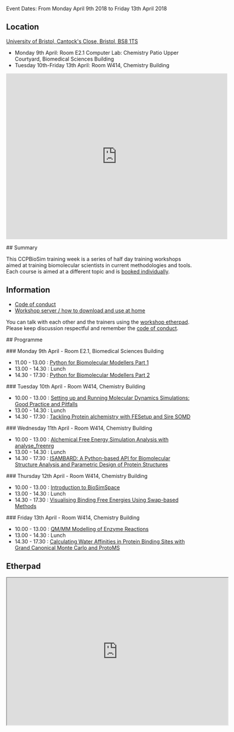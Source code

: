 Event Dates: From Monday April 9th 2018 to Friday 13th April 2018

## Location

[University of Bristol, Cantock's Close, Bristol, BS8 1TS](https://goo.gl/maps/qF8VTFMuYRC2)

* Monday 9th April: Room E2.1 Computer Lab: Chemistry Patio Upper Courtyard, Biomedical Sciences Building
* Tuesday 10th-Friday 13th April: Room W414, Chemistry Building

<iframe src="https://www.google.com/maps/embed?pb=!1m18!1m12!1m3!1d2486.0865107202135!2d-2.6013287950617205!3d51.45656806313042!2m3!1f0!2f0!3f0!3m2!1i1024!2i768!4f13.1!3m3!1m2!1s0x48718dd997adbe91%3A0x40d7b318bddabb20!2sSchool+of+Chemistry%2C+Senate+House%2C+Tyndall+Ave%2C+Bristol+BS8+1TH!5e0!3m2!1sen!2suk!4v1522840783910" width="600" height="450" frameborder="0" style="border:0" allowfullscreen></iframe>

## Summary

This CCPBioSim training week is a series of half day training workshops aimed 
at training biomolecular scientists in current methodologies and tools. Each 
course is aimed at a different topic and is [booked individually](http://www.cvent.com/d/9tqvyd). 

## Information

* [Code of conduct](conduct.md)
* [Workshop server / how to download and use at home](server.md)

You can talk with each other and the trainers using the 
[workshop etherpad](https://etherpad.net/p/ccpbiosim_bristol18). Please
keep discussion respectful and remember the [code of conduct](conduct.md).

## Programme

### Monday 9th April - Room E2.1, Biomedical Sciences Building

* 11.00 - 13.00 : [Python for Biomolecular Modellers Part 1](https://ccpbiosim.github.io/python_and_data)
* 13.00 - 14.30 : Lunch
* 14.30 - 17.30 : [Python for Biomolecular Modellers Part 2](https://ccpbiosim.github.io/python_and_data)

### Tuesday 10th April - Room W414, Chemistry Building

* 10.00 - 13.00 : [Setting up and Running Molecular Dynamics Simulations: Good Practice and Pitfalls](https://ccpbiosim.github.io/md_workshop)
* 13.00 - 14.30 : Lunch
* 14.30 - 17.30 : [Tackling Protein alchemistry with FESetup and Sire SOMD](https://ccpbiosim.github.io/fesetup_workshop)

### Wednesday 11th April - Room W414, Chemistry Building

* 10.00 - 13.00 : [Alchemical Free Energy Simulation Analysis with analyse_freenrg](https://ccpbiosim.github.io/analyse_freenrg_workshop)
* 13.00 - 14.30 : Lunch
* 14.30 - 17.30 : [ISAMBARD: A Python-based API for Biomolecular Structure Analysis and Parametric Design of Protein Structures]()

### Thursday 12th April - Room W414, Chemistry Building

* 10.00 - 13.00 : [Introduction to BioSimSpace](https://ccpbiosim.github.io/biosimspace_workshop)
* 13.00 - 14.30 : Lunch
* 14.30 - 17.30 : [Visualising Binding Free Energies Using Swap-based Methods](https://ccpbiosim.github.io/xswaps)

### Friday 13th April - Room W414, Chemistry Building

* 10.00 - 13.00 : [QM/MM Modelling of Enzyme Reactions]()
* 13.00 - 14.30 : Lunch
* 14.30 - 17.30 : [Calculating Water Affinities in Protein Binding Sites with Grand Canonical Monte Carlo and ProtoMS]()

## Etherpad

<iframe name="embed_readwrite" src="https://etherpad.net/p/ccpbiosim_bristol18?showControls=true&showChat=true&showLineNumbers=true&useMonospaceFont=false" width=600 height=400></iframe>
